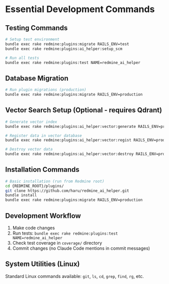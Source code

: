 # Essential Development Commands

## Testing Commands
```bash
# Setup test environment
bundle exec rake redmine:plugins:migrate RAILS_ENV=test
bundle exec rake redmine:plugins:ai_helper:setup_scm

# Run all tests
bundle exec rake redmine:plugins:test NAME=redmine_ai_helper
```

## Database Migration
```bash
# Run plugin migrations (production)
bundle exec rake redmine:plugins:migrate RAILS_ENV=production
```

## Vector Search Setup (Optional - requires Qdrant)
```bash
# Generate vector index
bundle exec rake redmine:plugins:ai_helper:vector:generate RAILS_ENV=production

# Register data in vector database  
bundle exec rake redmine:plugins:ai_helper:vector:regist RAILS_ENV=production

# Destroy vector data
bundle exec rake redmine:plugins:ai_helper:vector:destroy RAILS_ENV=production
```

## Installation Commands
```bash
# Basic installation (run from Redmine root)
cd {REDMINE_ROOT}/plugins/
git clone https://github.com/haru/redmine_ai_helper.git
bundle install
bundle exec rake redmine:plugins:migrate RAILS_ENV=production
```

## Development Workflow
1. Make code changes
2. Run tests: `bundle exec rake redmine:plugins:test NAME=redmine_ai_helper`
3. Check test coverage in `coverage/` directory
4. Commit changes (no Claude Code mentions in commit messages)

## System Utilities (Linux)
Standard Linux commands available: `git`, `ls`, `cd`, `grep`, `find`, `rg`, etc.